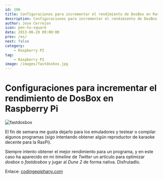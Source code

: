 ```yaml
---
id: 196
title: Configuraciones para incrementar el rendimiento de DosBox en Raspberry Pi
description: Configuraciones para incrementar el rendimiento de DosBox en Raspberry Pi
author: Jose Cerrejon
icon: pen-to-square
date: 2013-06-28 09:00:00
prev: /es/
next: false
category:
    - Raspberry PI
tag:
    - Raspberry PI
image: /images/fastdosbox.jpg
---
```


# Configuraciones para incrementar el rendimiento de DosBox en Raspberry Pi

![fastdosbox](/images/fastdosbox.jpg)

El fin de semana me gusta dejarlo para los emuladores y testear o compilar algunos programas (sigo intentando obtener algún reproductor de karaoke decente para la RasPi).

Siempre intento obtener el mejor rendimiento para un programa, y en este caso ha aparecido en mi _timeline_ de _Twitter_ un artículo para optimizar _dosbox_ o _fastdosbox_ y jugar al _Dune 2_ de forma nativa. Disfrutadlo.

Enlace: [codingepiphany.com](https://www.codingepiphany.com/2013/06/27/some-configs-to-increase-dosbox-performance-on-raspberry-pi/)
